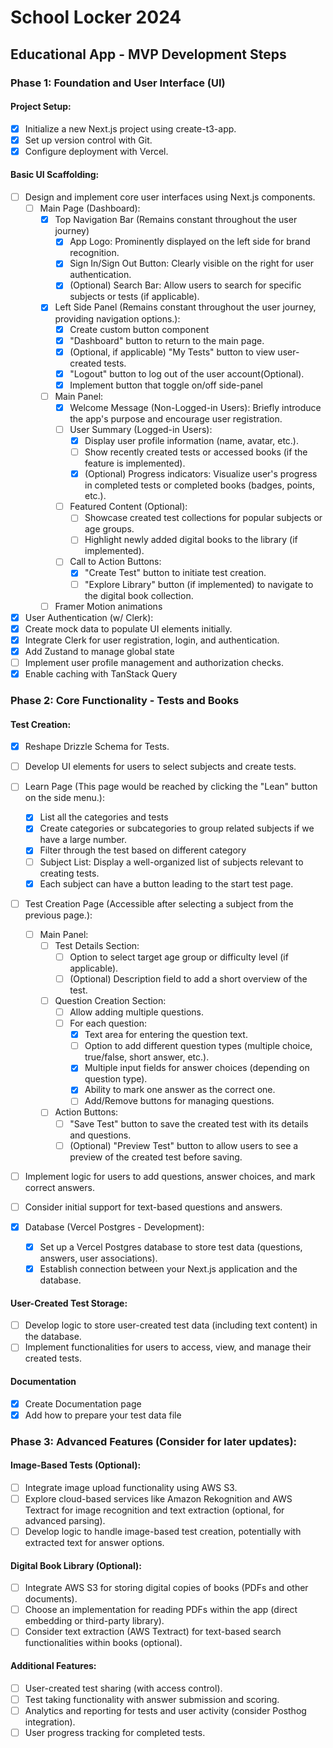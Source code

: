 # School Locker 2024

## Educational App - MVP Development Steps

### Phase 1: Foundation and User Interface (UI)

#### Project Setup:

- [x] Initialize a new Next.js project using create-t3-app.
- [x] Set up version control with Git.
- [x] Configure deployment with Vercel.

#### Basic UI Scaffolding:

- [ ] Design and implement core user interfaces using Next.js components.
  - [ ] Main Page (Dashboard):
    - [x] Top Navigation Bar (Remains constant throughout the user journey)
      - [x] App Logo: Prominently displayed on the left side for brand recognition.
      - [x] Sign In/Sign Out Button: Clearly visible on the right for user authentication.
      - [x] (Optional) Search Bar: Allow users to search for specific subjects or tests (if applicable).
    - [x] Left Side Panel (Remains constant throughout the user journey, providing navigation options.):
      - [x] Create custom button component
      - [x] "Dashboard" button to return to the main page.
      - [x] (Optional, if applicable) "My Tests" button to view user-created tests.
      - [x] "Logout" button to log out of the user account(Optional).
      - [x] Implement button that toggle on/off side-panel
    - [ ] Main Panel:
      - [x] Welcome Message (Non-Logged-in Users): Briefly introduce the app's purpose and encourage user registration.
      - [ ] User Summary (Logged-in Users):
        - [x] Display user profile information (name, avatar, etc.).
        - [ ] Show recently created tests or accessed books (if the feature is implemented).
        - [x] (Optional) Progress indicators: Visualize user's progress in completed tests or completed books (badges, points, etc.).
      - [ ] Featured Content (Optional):
        - [ ] Showcase created test collections for popular subjects or age groups.
        - [ ] Highlight newly added digital books to the library (if implemented).
      - [ ] Call to Action Buttons:
        - [x] "Create Test" button to initiate test creation.
        - [ ] "Explore Library" button (if implemented) to navigate to the digital book collection.
    - [ ] Framer Motion animations
- [x] User Authentication (w/ Clerk):
- [x] Create mock data to populate UI elements initially.
- [x] Integrate Clerk for user registration, login, and authentication.
- [x] Add Zustand to manage global state
- [ ] Implement user profile management and authorization checks.
- [x] Enable caching with TanStack Query

### Phase 2: Core Functionality - Tests and Books

#### Test Creation:

- [x] Reshape Drizzle Schema for Tests.
- [ ] Develop UI elements for users to select subjects and create tests.
- [ ] Learn Page (This page would be reached by clicking the "Lean" button on the side menu.):
  - [x] List all the categories and tests
  - [x] Create categories or subcategories to group related subjects if we have a large number.
  - [x] Filter through the test based on different category
  - [ ] Subject List: Display a well-organized list of subjects relevant to creating tests.
  - [x] Each subject can have a button leading to the start test page.
- [ ] Test Creation Page (Accessible after selecting a subject from the previous page.):
  - [ ] Main Panel:
    - [ ] Test Details Section:
      - [ ] Option to select target age group or difficulty level (if applicable).
      - [ ] (Optional) Description field to add a short overview of the test.
    - [ ] Question Creation Section:
      - [ ] Allow adding multiple questions.
      - [ ] For each question:
        - [x] Text area for entering the question text.
        - [ ] Option to add different question types (multiple choice, true/false, short answer, etc.).
        - [x] Multiple input fields for answer choices (depending on question type).
        - [x] Ability to mark one answer as the correct one.
        - [ ] Add/Remove buttons for managing questions.
    - [ ] Action Buttons:
      - [ ] "Save Test" button to save the created test with its details and questions.
      - [ ] (Optional) "Preview Test" button to allow users to see a preview of the created test before saving.
- [ ] Implement logic for users to add questions, answer choices, and mark correct answers.
- [ ] Consider initial support for text-based questions and answers.

- [x] Database (Vercel Postgres - Development):
  - [x] Set up a Vercel Postgres database to store test data (questions, answers, user associations).
  - [x] Establish connection between your Next.js application and the database.

#### User-Created Test Storage:

- [ ] Develop logic to store user-created test data (including text content) in the database.
- [ ] Implement functionalities for users to access, view, and manage their created tests.

#### Documentation

- [x] Create Documentation page
- [x] Add how to prepare your test data file

### Phase 3: Advanced Features (Consider for later updates):

#### Image-Based Tests (Optional):

- [ ] Integrate image upload functionality using AWS S3.
- [ ] Explore cloud-based services like Amazon Rekognition and AWS Textract for image recognition and text extraction (optional, for advanced parsing).
- [ ] Develop logic to handle image-based test creation, potentially with extracted text for answer options.

#### Digital Book Library (Optional):

- [ ] Integrate AWS S3 for storing digital copies of books (PDFs and other documents).
- [ ] Choose an implementation for reading PDFs within the app (direct embedding or third-party library).
- [ ] Consider text extraction (AWS Textract) for text-based search functionalities within books (optional).

#### Additional Features:

- [ ] User-created test sharing (with access control).
- [ ] Test taking functionality with answer submission and scoring.
- [ ] Analytics and reporting for tests and user activity (consider Posthog integration).
- [ ] User progress tracking for completed tests.
